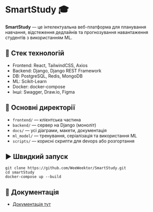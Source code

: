 # SmartStudy 🎓

**SmartStudy** — це інтелектуальна веб-платформа для планування навчання, відстеження дедлайнів та прогнозування навантаження студентів з використанням ML.

## 🔧 Стек технологій
- Frontend: React, TailwindCSS, Axios
- Backend: Django, Django REST Framework
- DB: PostgreSQL, Redis, MongoDB
- ML: Scikit-Learn
- Docker: docker-compose
- Інші: Swagger, Draw.io, Figma

## 📂 Основні директорії
- `frontend/` — клієнтська частина
- `backend/` — сервер на Django (моноліт)
- `docs/` — усі діаграми, макети, документація
- `ml_model/` — тренування, серіалізація та використання ML
- `scripts/` — корисні скрипти для devops або розгортання

## ▶️ Швидкий запуск
```
git clone https://github.com/WeeWeektor/SmartStudy.git
cd smartStudy
docker-compose up --build
```

## 📖 Документація
- [Документація тут](docs/README.md)